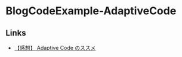 # BlogCodeExample-AdaptiveCode

## Links
- [【感想】 Adaptive Code のススメ](https://tsgcpp.hateblo.jp/entry/2021/07/05/210823)